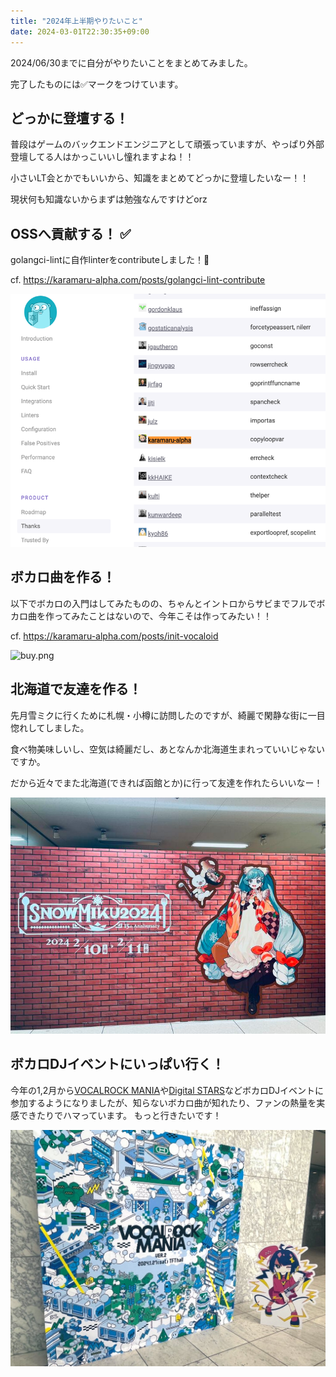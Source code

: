 ```yaml
---
title: "2024年上半期やりたいこと"
date: 2024-03-01T22:30:35+09:00
---
```


2024/06/30までに自分がやりたいことをまとめてみました。

<!--more-->

完了したものには✅マークをつけています。


## どっかに登壇する！

普段はゲームのバックエンドエンジニアとして頑張っていますが、やっぱり外部登壇してる人はかっこいいし憧れますよね！！

小さいLT会とかでもいいから、知識をまとめてどっかに登壇したいなー！！

現状何も知識ないからまずは勉強なんですけどorz

## OSSへ貢献する！ ✅

golangci-lintに自作linterをcontributeしました！🎉

cf. https://karamaru-alpha.com/posts/golangci-lint-contribute

![thanks.png](./thanks.png)

## ボカロ曲を作る！

以下でボカロの入門はしてみたものの、ちゃんとイントロからサビまでフルでボカロ曲を作ってみたことはないので、今年こそは作ってみたい！！

cf. https://karamaru-alpha.com/posts/init-vocaloid

![buy.png](./buy.png)

## 北海道で友達を作る！

先月雪ミクに行くために札幌・小樽に訪問したのですが、綺麗で閑静な街に一目惚れしてしました。

食べ物美味しいし、空気は綺麗だし、あとなんか北海道生まれっていいじゃないですか。

だから近々でまた北海道(できれば函館とか)に行って友達を作れたらいいなー！

![img.png](./img.png)

## ボカロDJイベントにいっぱい行く！

今年の1,2月から[VOCALROCK MANIA](https://www.vocalockmania.com/)や[Digital STARS](https://digitalstars.club/)などボカロDJイベントに参加するようになりましたが、知らないボカロ曲が知れたり、ファンの熱量を実感できたりでハマっています。
もっと行きたいです！

![mania.png](./mania.png)
